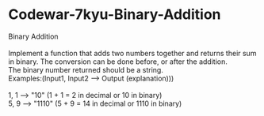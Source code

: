 # Codewar-7kyu-Binary-Addition
Binary Addition
<br><br>
Implement a function that adds two numbers together and returns their sum in binary. The conversion can be done before, or after the addition.
<br>
The binary number returned should be a string.
<br>
Examples:(Input1, Input2 --> Output (explanation)))
<br><br>
1, 1 --> "10" (1 + 1 = 2 in decimal or 10 in binary)
<br>
5, 9 --> "1110" (5 + 9 = 14 in decimal or 1110 in binary)
